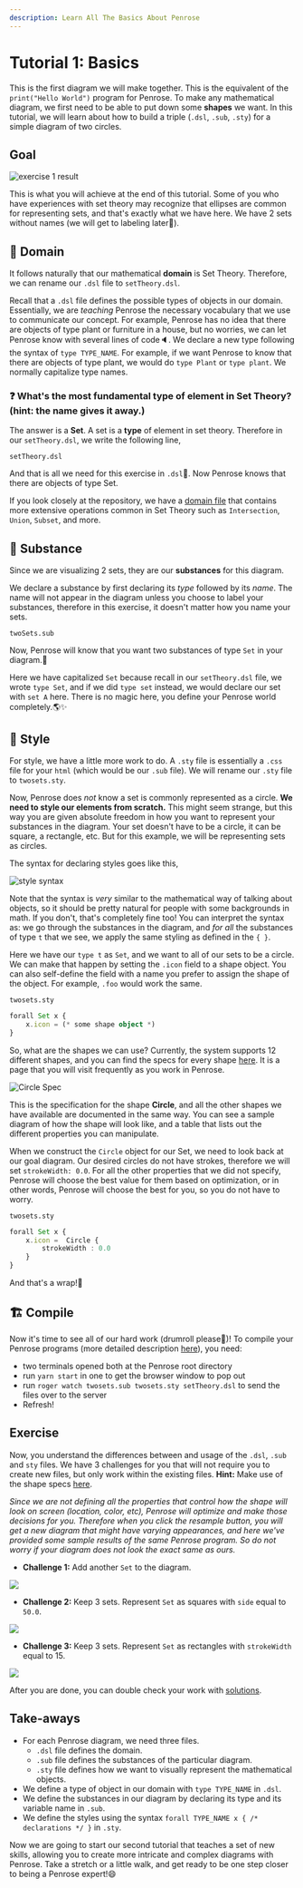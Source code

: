 ```yaml
---
description: Learn All The Basics About Penrose
---
```


# Tutorial 1: Basics

This is the first diagram we will make together. This is the equivalent of the `print("Hello World")` program for Penrose. To make any mathematical diagram, we first need to be able to put down some **shapes** we want. In this tutorial, we will learn about how to build a triple \(`.dsl`, `.sub`, `.sty`\) for a simple diagram of two circles.

## Goal

![exercise 1 result](https://github.com/penrose/penrose/raw/docs-edit/assets/tutorial/part1/2sets_nolabel.png)

This is what you will achieve at the end of this tutorial. Some of you who have experiences with set theory may recognize that ellipses are common for representing sets, and that's exactly what we have here. We have 2 sets without names \(we will get to labeling later😬\).

## 📄 Domain

It follows naturally that our mathematical **domain** is Set Theory. Therefore, we can rename our `.dsl` file to `setTheory.dsl`.

Recall that a `.dsl` file defines the possible types of objects in our domain. Essentially, we are _teaching_ Penrose the necessary vocabulary that we use to communicate our concept. For example, Penrose has no idea that there are objects of type plant or furniture in a house, but no worries, we can let Penrose know with several lines of code🔈. We declare a new type following the syntax of `type TYPE_NAME`. For example, if we want Penrose to know that there are objects of type plant, we would do `type Plant` or `type plant`. We normally capitalize type names.

### ❓ What's the most fundamental type of element in Set Theory? \(hint: the name gives it away.\)

The answer is a **Set**. A set is a **type** of element in set theory. Therefore in our `setTheory.dsl`, we write the following line,

`setTheory.dsl`

And that is all we need for this exercise in `.dsl`🎉. Now Penrose knows that there are objects of type Set.

If you look closely at the repository, we have a [domain file](https://github.com/penrose/penrose/blob/main/examples/set-theory-domain/setTheory.dsl) that contains more extensive operations common in Set Theory such as `Intersection`, `Union`, `Subset`, and more.

## 📄 Substance

Since we are visualizing 2 sets, they are our **substances** for this diagram.

We declare a substance by first declaring its _type_ followed by its _name_. The name will not appear in the diagram unless you choose to label your substances, therefore in this exercise, it doesn't matter how you name your sets.

`twoSets.sub`

Now, Penrose will know that you want two substances of type `Set` in your diagram.🎉

Here we have capitalized `Set` because recall in our `setTheory.dsl` file, we wrote `type Set`, and if we did `type set` instead, we would declare our set with `set A` here. There is no magic here, you define your Penrose world completely.🌎✨

## 📄 Style

For style, we have a little more work to do. A `.sty` file is essentially a `.css` file for your `html` \(which would be our `.sub` file\). We will rename our `.sty` file to `twosets.sty`.

Now, Penrose does _not_ know a set is commonly represented as a circle. **We need to style our elements from scratch.** This might seem strange, but this way you are given absolute freedom in how you want to represent your substances in the diagram. Your set doesn't have to be a circle, it can be square, a rectangle, etc. But for this example, we will be representing sets as circles.

The syntax for declaring styles goes like this,

![style syntax](https://github.com/penrose/penrose/raw/docs-edit/assets/tutorial/part1/syntax.png)

Note that the syntax is _very_ similar to the mathematical way of talking about objects, so it should be pretty natural for people with some backgrounds in math. If you don't, that's completely fine too! You can interpret the syntax as: we go through the substances in the diagram, and _for all_ the substances of type `t` that we see, we apply the same styling as defined in the `{ }`.

Here we have our `type t` as `Set`, and we want to all of our sets to be a circle. We can make that happen by setting the `.icon` field to a shape object. You can also self-define the field with a name you prefer to assign the shape of the object. For example, `.foo` would work the same.

`twosets.sty`

```typescript
forall Set x {
    x.icon = (* some shape object *)
}
```

So, what are the shapes we can use? Currently, the system supports 12 different shapes, and you can find the specs for every shape [here](https://github.com/penrose/penrose/wiki/Shape-library). It is a page that you will visit frequently as you work in Penrose.

![Circle Spec](https://github.com/penrose/penrose/raw/docs-edit/assets/tutorial/part1/circle_spec.png)

This is the specification for the shape **Circle**, and all the other shapes we have available are documented in the same way. You can see a sample diagram of how the shape will look like, and a table that lists out the different properties you can manipulate.

When we construct the `Circle` object for our Set, we need to look back at our goal diagram. Our desired circles do not have strokes, therefore we will set `strokeWidth: 0.0`. For all the other properties that we did not specify, Penrose will choose the best value for them based on optimization, or in other words, Penrose will choose the best for you, so you do not have to worry.

`twosets.sty`

```typescript
forall Set x {
    x.icon =  Circle {
        strokeWidth : 0.0
    }
}
```

And that's a wrap!🎉

## 🏗️ Compile

Now it's time to see all of our hard work \(drumroll please🥁\)! To compile your Penrose programs \(more detailed description [here](https://github.com/penrose/penrose/wiki/Getting-started)\), you need:

* two terminals opened both at the Penrose root directory
* run `yarn start` in one to get the browser window to pop out
* run `roger watch twosets.sub twosets.sty setTheory.dsl` to send the files over to the server
* Refresh!

## Exercise

Now, you understand the differences between and usage of the `.dsl`, `.sub` and `sty` files. We have 3 challenges for you that will not require you to create new files, but only work within the existing files. **Hint:** Make use of the shape specs [here](https://github.com/penrose/penrose/wiki/Shape-library).

_Since we are not defining all the properties that control how the shape will look on screen \(location, color, etc\), Penrose will optimize and make those decisions for you. Therefore when you click the resample button, you will get a new diagram that might have varying appearances, and here we've provided some sample results of the same Penrose program. So do not worry if your diagram does not look the exact same as ours._

* **Challenge 1:** Add another `Set` to the diagram.

![](.gitbook/assets/tutorial1c1.png)

* **Challenge 2:** Keep 3 sets. Represent `Set` as squares with `side` equal to `50.0`.

![](.gitbook/assets/tutorial1c2.png)

* **Challenge 3:** Keep 3 sets. Represent `Set` as rectangles with `strokeWidth` equal to 15.

![](.gitbook/assets/tutorial1c3.png)

After you are done, you can double check your work with [solutions](https://github.com/penrose/penrose/blob/docs-edit/tutorial/code/tutorial1/exercises-sol.md).

## Take-aways

* For each Penrose diagram, we need three files.
  * `.dsl` file defines the domain.
  * `.sub` file defines the substances of the particular diagram.
  * `.sty` file defines how we want to visually represent the mathematical objects.
* We define a type of object in our domain with `type TYPE_NAME` in `.dsl`.
* We define the substances in our diagram by declaring its type and its variable name in `.sub`.
* We define the styles using the syntax `forall TYPE_NAME x { /* declarations */ }` in `.sty`.

Now we are going to start our second tutorial that teaches a set of new skills, allowing you to create more intricate and complex diagrams with Penrose. Take a stretch or a little walk, and get ready to be one step closer to being a Penrose expert!😄

